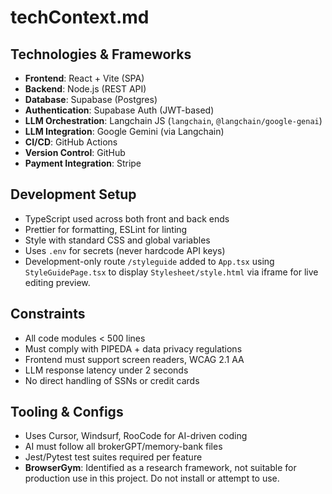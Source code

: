 # techContext.md

## Technologies & Frameworks
- **Frontend**: React + Vite (SPA)
- **Backend**: Node.js (REST API)
- **Database**: Supabase (Postgres)
- **Authentication**: Supabase Auth (JWT-based)
- **LLM Orchestration**: Langchain JS (`langchain`, `@langchain/google-genai`)
- **LLM Integration**: Google Gemini (via Langchain)
- **CI/CD**: GitHub Actions
- **Version Control**: GitHub
- **Payment Integration**: Stripe

## Development Setup
- TypeScript used across both front and back ends
- Prettier for formatting, ESLint for linting
- Style with standard CSS and global variables
- Uses `.env` for secrets (never hardcode API keys)
- Development-only route `/styleguide` added to `App.tsx` using `StyleGuidePage.tsx` to display `Stylesheet/style.html` via iframe for live editing preview.

## Constraints
- All code modules < 500 lines
- Must comply with PIPEDA + data privacy regulations
- Frontend must support screen readers, WCAG 2.1 AA
- LLM response latency under 2 seconds
- No direct handling of SSNs or credit cards

## Tooling & Configs
- Uses Cursor, Windsurf, RooCode for AI-driven coding
- AI must follow all brokerGPT/memory-bank files
- Jest/Pytest test suites required per feature
- **BrowserGym**: Identified as a research framework, not suitable for production use in this project. Do not install or attempt to use.
